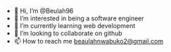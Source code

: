 - 👋 Hi, I’m @Beulah96
- 👀 I’m interested in being a software engineer
- 🌱 I’m currently learning web development
- 💞️ I’m looking to collaborate on github
- 📫 How to reach me beaulahnwabuko2@gmail.com

<!---
Beulah96/Beulah96 is a ✨ special ✨ repository because its `README.md` (this file) appears on your GitHub profile.
You can click the Preview link to take a look at your changes.
--->
